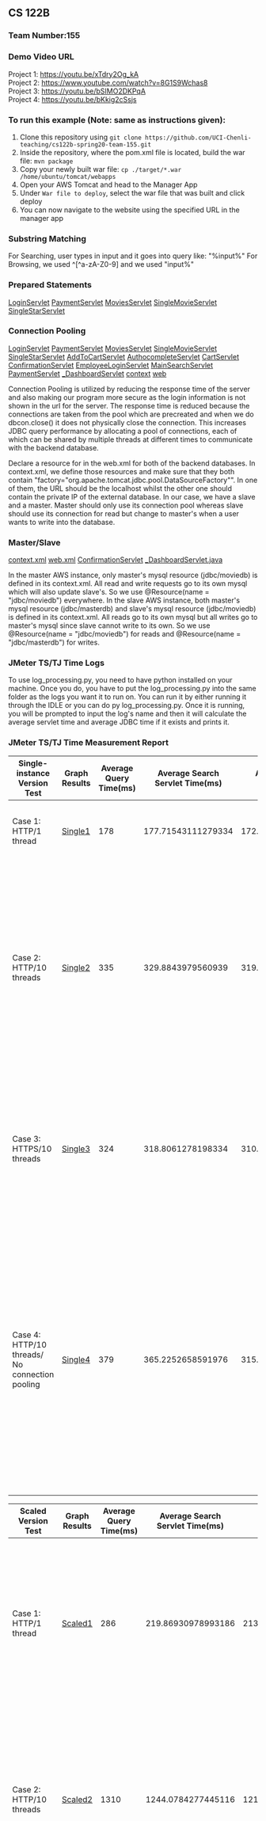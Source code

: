 ## CS 122B 

### Team Number:155

### Demo Video URL
Project 1: https://youtu.be/xTdry2Og_kA \
Project 2: https://www.youtube.com/watch?v=8G1S9Wchas8 \
Project 3: https://youtu.be/bSIMO2DKPqA \
Project 4: https://youtu.be/bKkig2cSsjs

### To run this example (Note: same as instructions given): 
1. Clone this repository using 
`git clone https://github.com/UCI-Chenli-teaching/cs122b-spring20-team-155.git`
2. Inside the repository, where the pom.xml file is located, build the war file:
`mvn package`
3. Copy your newly built war file:
`cp ./target/*.war /home/ubuntu/tomcat/webapps`
4. Open your AWS Tomcat and head to the Manager App
5. Under `War file to deploy`, select the war file that was built and click deploy
6. You can now navigate to the website  using the specified URL in the manager app


### Substring Matching
For Searching, user types in input and it goes into query like: "%input%" 
For Browsing, we used ^[^a-zA-Z0-9] and we used "input%"

### Prepared Statements
[LoginServlet](src/LoginServlet.java)
[PaymentServlet](src/PaymentServlet.java)
[MoviesServlet](src/MoviesServlet.java)
[SingleMovieServlet](src/SingleMovieServlet.java)
[SingleStarServlet](src/SingleStarServlet.java)

### Connection Pooling
[LoginServlet](src/LoginServlet.java)
[PaymentServlet](src/PaymentServlet.java)
[MoviesServlet](src/MoviesServlet.java)
[SingleMovieServlet](src/SingleMovieServlet.java)
[SingleStarServlet](src/SingleStarServlet.java)
[AddToCartServlet](src/AddToCartServlet.java)
[AuthocompleteServlet](src/AutocompleteServlet.java)
[CartServlet](src/CartServlet.java)
[ConfirmationServlet](src/ConfirmationServlet.java)
[EmployeeLoginServlet](src/EmployeeLoginServlet.java)
[MainSearchServlet](src/MainSearchServlet.java)
[PaymentServlet](src/PaymentServlet.java)
[\_DashboardServlet](src/_DashboardServlet.java)
[context](WebContent/META-INF/context.xml)
[web](WebContent/WEB-INF/web.xml)

Connection Pooling is utilized by reducing the response time of the server and also making our program more secure as the login information is not shown in the url for the server. The response time is reduced because the connections are taken from the pool which are precreated and when we do dbcon.close() it does not physically close the connection. This increases JDBC query performance by allocating a pool of connections,  each of which can be shared by multiple threads at different times to communicate with the backend database.

Declare a resource for in the web.xml for both of the backend databases. In context.xml, we define those resources and make sure that they both contain "factory="org.apache.tomcat.jdbc.pool.DataSourceFactory"". In one of them, the URL should be the localhost whilst the other one should contain the private IP of the external database. In our case, we have a slave and a master. Master should only use its connection pool whereas slave should use its connection for read but change to master's when a user wants to write into the database.

### Master/Slave

[context.xml](WebContent/META-INF/context.xml) 
[web.xml](WebContent/WEB-INF/context.xml) 
[ConfirmationServlet](src/ConfirmationServlet.java) 
[\_DashboardServlet.java](src/_DashboardServlet.java)

In the master AWS instance, only master's mysql resource (jdbc/moviedb) is defined in its context.xml. All read and write requests go to its own mysql which will also update slave's. So we use @Resource(name = "jdbc/moviedb") everywhere. In the slave AWS instance, both master's mysql resource (jdbc/masterdb) and slave's mysql resource (jdbc/moviedb) is defined in its context.xml. All reads go to its own mysql but all writes go to master's mysql since slave cannot write to its own. So we use @Resource(name = "jdbc/moviedb") for reads and @Resource(name = "jdbc/masterdb") for writes.

### JMeter TS/TJ Time Logs

To use log_processing.py, you need to have python installed on your machine. Once you do, you have to put the log_processing.py into the same folder as the logs you want it to run on. You can run it by either running it through the IDLE or you can do py log_processing.py. Once it is running, you will be prompted to input the log's name and then it will calculate the average servlet time and average JDBC time if it exists and prints it.

### JMeter TS/TJ Time Measurement Report

| Single-instance Version Test                   | Graph Results              | Average Query Time(ms) | Average Search Servlet Time(ms) | Average JDBC Time(ms) | Analysis                                                                                                                                                                                                                                                            |
|------------------------------------------------|----------------------------|------------------------|---------------------------------|-----------------------|---------------------------------------------------------------------------------------------------------------------------------------------------------------------------------------------------------------------------------------------------------------------|
| Case 1: HTTP/1 thread                          | [Single1](img/Single1.png) | 178                    | 177.71543111279334              | 172.4959672975019     | Has faster query time due to less load on the backend database.                                                                                                                                                                                                     |
| Case 2: HTTP/10 threads                        | [Single2](img/Single2.png) | 335                    | 329.8843979560939               | 319.5441554125662     | Even though the average query time is longer than case 1, multiple queries are waiting to be processed so there is little to no down time between the database processing queries unlike case 1.                                                                    |
| Case 3: HTTPS/10 threads                       | [Single3](img/Single3.png) | 324                    | 318.8061278198334               | 310.6010211582135     | This case has the same benefits as case 2 as well as not having to redirect from http to https which is why the average query time is lower than case 2.                                                                                                            |
| Case 4: HTTP/10 threads/ No connection pooling | [Single4](img/Single4.png) | 379                    | 365.2252658591976               | 315.378165329296      | Case 4 has the downside of case 2 of redirecting to https as well as lack of connection pooling. Extra time is sure to be expected when the threads create a new connection every time they query instead of reusing existing connections from the connection pool. |






| Scaled Version Test                            | Graph Results              | Average Query Time(ms) | Average Search Servlet Time(ms) | Average JDBC Time(ms) | Analysis                                                                                                                                                                                                                                                                                     |
|------------------------------------------------|----------------------------|------------------------|---------------------------------|-----------------------|----------------------------------------------------------------------------------------------------------------------------------------------------------------------------------------------------------------------------------------------------------------------------------------------|
| Case 1: HTTP/1 thread                          | [Scaled1](img/Scaled1.png) | 286                    | 219.86930978993186              | 213.46370853368657    | Has faster query time due to less load on the backend database, but due to the performance of the aws instance, the scaled version performs slower than the single version.                                                                                                                  |
| Case 2: HTTP/10 threads                        | [Scaled2](img/Scaled2.png) | 1310                   | 1244.0784277445116              | 1211.8695259242998    | Even though the average query time is longer than case 1, multiple queries are waiting to be processed so there is little to no down time between the database processing queries unlike case 1.                                                                                             |
| Case 3: HTTP/10 threads/ No connection pooling | [Scaled3](img/Scaled3.png) | 1179                   | 1113.3373816324754              | 1078.870950998486     | Even though the average query time is lower than case 2, on paper case 3 should be higher than case 2. This unexpected outcome could be created because of the performance of the aws instance and 10 threads might not be enough to produce stress on the database to produce a difference. |


### Contributions
Zhi Wen Zhong
```
P1
-----
Implemented everything related to movies list
Implemented half of the tables in createtable.sql and added in convenient views
Updated README.md

P2
-----
Login/Shopping Cart/Payment/Place Order/Single Pages
-> Everything related to adding to a cart and checking out

P3
-----
XML Parsing, reCAPTCHA, Password Encryption, Prepared Statement

P4
-----
Autocomplete, Full-text Search

P5
-----
Worked together through all tasks

```
Tyler Foey
```
P1
-----
Implemented everything related to single movie page
Implemented everything related to single star page
Implemented half of the tables in createtable.sql

P2
-----
Searching/Browsing/Movie List/Main Page

P3
-----
HTTPS, Employee Dashboard, Prepared Statement, Stored Procedure

P4
-----
Android Implementation

P5
-----
Worked together through all tasks
```